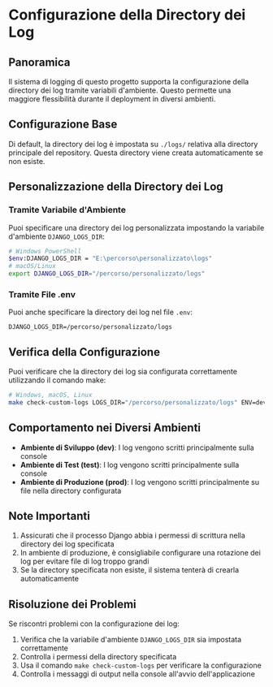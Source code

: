 # Configurazione della Directory dei Log

## Panoramica

Il sistema di logging di questo progetto supporta la configurazione della directory dei log tramite
variabili d'ambiente. Questo permette una maggiore flessibilità durante il deployment in diversi
ambienti.

## Configurazione Base

Di default, la directory dei log è impostata su `./logs/` relativa alla directory principale del
repository. Questa directory viene creata automaticamente se non esiste.

## Personalizzazione della Directory dei Log

### Tramite Variabile d'Ambiente

Puoi specificare una directory dei log personalizzata impostando la variabile d'ambiente
`DJANGO_LOGS_DIR`:

```bash
# Windows PowerShell
$env:DJANGO_LOGS_DIR = "E:\percorso\personalizzato\logs"
# macOS/Linux
export DJANGO_LOGS_DIR="/percorso/personalizzato/logs"
```

### Tramite File .env

Puoi anche specificare la directory dei log nel file `.env`:

```
DJANGO_LOGS_DIR=/percorso/personalizzato/logs
```

## Verifica della Configurazione

Puoi verificare che la directory dei log sia configurata correttamente utilizzando il comando make:

```bash
# Windows, macOS, Linux
make check-custom-logs LOGS_DIR="/percorso/personalizzato/logs" ENV=dev|test|prod
```

## Comportamento nei Diversi Ambienti

- **Ambiente di Sviluppo (dev)**: I log vengono scritti principalmente sulla console
- **Ambiente di Test (test)**: I log vengono scritti principalmente sulla console
- **Ambiente di Produzione (prod)**: I log vengono scritti principalmente su file nella directory
  configurata

## Note Importanti

1. Assicurati che il processo Django abbia i permessi di scrittura nella directory dei log
   specificata
2. In ambiente di produzione, è consigliabile configurare una rotazione dei log per evitare file di
   log troppo grandi
3. Se la directory specificata non esiste, il sistema tenterà di crearla automaticamente

## Risoluzione dei Problemi

Se riscontri problemi con la configurazione dei log:

1. Verifica che la variabile d'ambiente `DJANGO_LOGS_DIR` sia impostata correttamente
2. Controlla i permessi della directory specificata
3. Usa il comando `make check-custom-logs` per verificare la configurazione
4. Controlla i messaggi di output nella console all'avvio dell'applicazione
